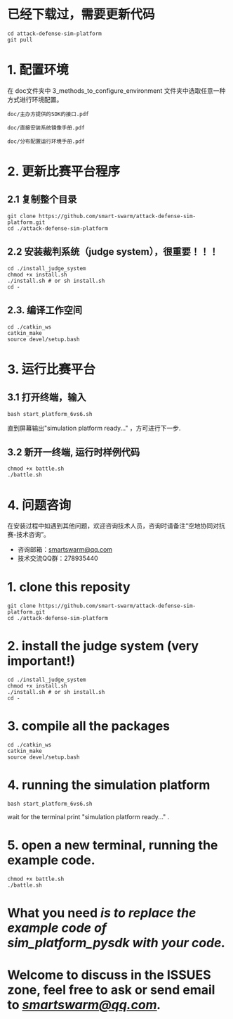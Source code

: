 # 已经下载过，需要更新代码
```
cd attack-defense-sim-platform
git pull
```

# 1. 配置环境
在 doc文件夹中 3_methods_to_configure_environment 文件夹中选取任意一种方式进行环境配置。
```
doc/主办方提供的SDK的接口.pdf  

doc/直接安装系统镜像手册.pdf  

doc/分布配置运行环境手册.pdf
```
# 2. 更新比赛平台程序

## 2.1 复制整个目录
```
git clone https://github.com/smart-swarm/attack-defense-sim-platform.git
cd ./attack-defense-sim-platform
```
## 2.2 安装裁判系统（judge system），很重要！！！
```
cd ./install_judge_system
chmod +x install.sh
./install.sh # or sh install.sh
cd -
```
## 2.3. 编译工作空间
```
cd ./catkin_ws
catkin_make
source devel/setup.bash
```

# 3. 运行比赛平台

## 3.1 打开终端，输入
```
bash start_platform_6vs6.sh
```
直到屏幕输出"simulation platform ready..." ，方可进行下一步.
## 3.2 新开一终端, 运行时样例代码
```
chmod +x battle.sh
./battle.sh
```

# 4. 问题咨询

在安装过程中如遇到其他问题，欢迎咨询技术人员，咨询时请备注“空地协同对抗赛-技术咨询”。

- 	咨询邮箱：smartswarm@qq.com
-	技术交流QQ群：278935440


# 1. clone this reposity
```
git clone https://github.com/smart-swarm/attack-defense-sim-platform.git
cd ./attack-defense-sim-platform
```
# 2. install the judge system (very important!)
```
cd ./install_judge_system
chmod +x install.sh
./install.sh # or sh install.sh
cd -
```
# 3. compile all the packages
```
cd ./catkin_ws
catkin_make
source devel/setup.bash
```
# 4. running the simulation platform
```
bash start_platform_6vs6.sh
```
wait for the terminal print "simulation platform ready..." .
# 5. open a new terminal, running the example code.
```
chmod +x battle.sh
./battle.sh
```

# **What you need** *is to replace the example code of sim_platform_pysdk with your code.*

# Welcome to discuss in the ISSUES zone, feel free to ask or send email to *smartswarm@qq.com.*

